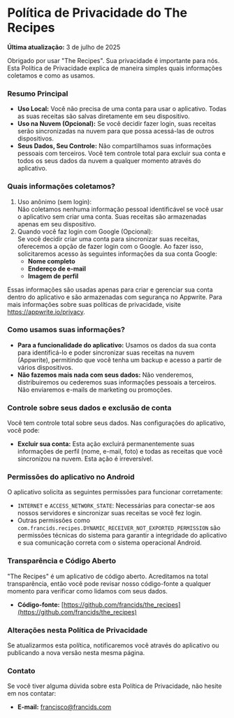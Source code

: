 # **Política de Privacidade do The Recipes**

**Última atualização:** 3 de julho de 2025

Obrigado por usar "The Recipes". Sua privacidade é importante para nós. Esta Política de Privacidade explica de maneira simples quais informações coletamos e como as usamos.

### **Resumo Principal**

- **Uso Local:** Você não precisa de uma conta para usar o aplicativo. Todas as suas receitas são salvas diretamente em seu dispositivo.
- **Uso na Nuvem (Opcional):** Se você decidir fazer login, suas receitas serão sincronizadas na nuvem para que possa acessá-las de outros dispositivos.
- **Seus Dados, Seu Controle:** Não compartilhamos suas informações pessoais com terceiros. Você tem controle total para excluir sua conta e todos os seus dados da nuvem a qualquer momento através do aplicativo.

### **Quais informações coletamos?**

1. Uso anônimo (sem login):  
   Não coletamos nenhuma informação pessoal identificável se você usar o aplicativo sem criar uma conta. Suas receitas são armazenadas apenas em seu dispositivo.
2. Quando você faz login com Google (Opcional):  
   Se você decidir criar uma conta para sincronizar suas receitas, oferecemos a opção de fazer login com o Google. Ao fazer isso, solicitaremos acesso às seguintes informações da sua conta Google:
   - **Nome completo**
   - **Endereço de e-mail**
   - **Imagem de perfil**

Essas informações são usadas apenas para criar e gerenciar sua conta dentro do aplicativo e são armazenadas com segurança no Appwrite. Para mais informações sobre suas políticas de privacidade, visite https://appwrite.io/privacy.

### **Como usamos suas informações?**

- **Para a funcionalidade do aplicativo:** Usamos os dados da sua conta para identificá-lo e poder sincronizar suas receitas na nuvem (Appwrite), permitindo que você tenha um backup e acesso a partir de vários dispositivos.
- **Não fazemos mais nada com seus dados:** Não venderemos, distribuiremos ou cederemos suas informações pessoais a terceiros. Não enviaremos e-mails de marketing ou promoções.

### **Controle sobre seus dados e exclusão de conta**

Você tem controle total sobre seus dados. Nas configurações do aplicativo, você pode:

- **Excluir sua conta:** Esta ação excluirá permanentemente suas informações de perfil (nome, e-mail, foto) e todas as receitas que você sincronizou na nuvem. Esta ação é irreversível.

### **Permissões do aplicativo no Android**

O aplicativo solicita as seguintes permissões para funcionar corretamente:

- `INTERNET` e `ACCESS_NETWORK_STATE`: Necessárias para conectar-se aos nossos servidores e sincronizar suas receitas se você fez login.
- Outras permissões como `com.francids.recipes.DYNAMIC_RECEIVER_NOT_EXPORTED_PERMISSION` são permissões técnicas do sistema para garantir a integridade do aplicativo e sua comunicação correta com o sistema operacional Android.

### **Transparência e Código Aberto**

"The Recipes" é um aplicativo de código aberto. Acreditamos na total transparência, então você pode revisar nosso código-fonte a qualquer momento para verificar como lidamos com seus dados.

- **Código-fonte:** [https://github.com/francids/the_recipes](https://github.com/francids/the_recipes)

### **Alterações nesta Política de Privacidade**

Se atualizarmos esta política, notificaremos você através do aplicativo ou publicando a nova versão nesta mesma página.

### **Contato**

Se você tiver alguma dúvida sobre esta Política de Privacidade, não hesite em nos contatar:

- **E-mail:** francisco@francids.com
